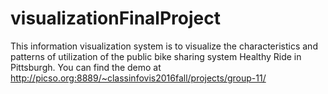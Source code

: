 # visualizationFinalProject

This information visualization system is to visualize the characteristics and patterns of utilization of the public bike sharing system Healthy Ride in Pittsburgh. You can find the demo at http://picso.org:8889/~classinfovis2016fall/projects/group-11/
